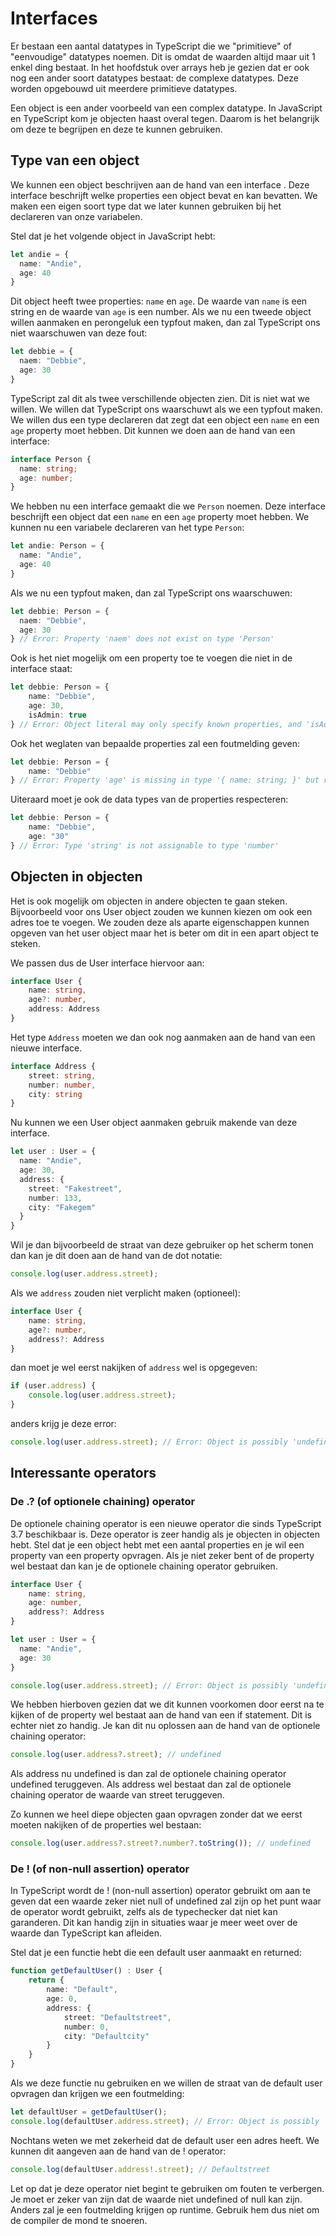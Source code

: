 # Interfaces

Er bestaan een aantal datatypes in TypeScript die we "primitieve" of "eenvoudige" datatypes noemen. Dit is omdat de waarden altijd maar uit 1 enkel ding bestaat. In het hoofdstuk over arrays heb je gezien dat er ook nog een ander soort datatypes bestaat: de complexe datatypes. Deze worden opgebouwd uit meerdere primitieve datatypes. 

Een object is een ander voorbeeld van een complex datatype. In JavaScript en TypeScript kom je objecten haast overal tegen. Daarom is het belangrijk om deze te begrijpen en deze te kunnen gebruiken. 

## Type van een object

We kunnen een object beschrijven aan de hand van een interface . Deze interface beschrijft welke properties een object bevat en kan bevatten. We maken een eigen soort type dat we later kunnen gebruiken bij het declareren van onze variabelen.

Stel dat je het volgende object in JavaScript hebt:

```typescript
let andie = {
  name: "Andie",
  age: 40
}
```

Dit object heeft twee properties: `name` en `age`. De waarde van `name` is een string en de waarde van `age` is een number. Als we nu een tweede object willen aanmaken en perongeluk een typfout maken, dan zal TypeScript ons niet waarschuwen van deze fout:

```typescript
let debbie = {
  naem: "Debbie",
  age: 30
}
```

TypeScript zal dit als twee verschillende objecten zien. Dit is niet wat we willen. We willen dat TypeScript ons waarschuwt als we een typfout maken. We willen dus een type declareren dat zegt dat een object een `name` en een `age` property moet hebben. Dit kunnen we doen aan de hand van een interface:

```typescript
interface Person {
  name: string;
  age: number;
}
```

We hebben nu een interface gemaakt die we `Person` noemen. Deze interface beschrijft een object dat een `name` en een `age` property moet hebben. We kunnen nu een variabele declareren van het type `Person`:

```typescript
let andie: Person = {
  name: "Andie",
  age: 40
}
```

Als we nu een typfout maken, dan zal TypeScript ons waarschuwen:

```typescript
let debbie: Person = {
  naem: "Debbie",
  age: 30
} // Error: Property 'naem' does not exist on type 'Person'
```

Ook is het niet mogelijk om een property toe te voegen die niet in de interface staat:

```typescript
let debbie: Person = {
    name: "Debbie",
    age: 30,
    isAdmin: true
} // Error: Object literal may only specify known properties, and 'isAdmin' does not exist in type 'Person'
```

Ook het weglaten van bepaalde properties zal een foutmelding geven:

```typescript
let debbie: Person = {
    name: "Debbie"
} // Error: Property 'age' is missing in type '{ name: string; }' but required in type 'Person'
```

Uiteraard moet je ook de data types van de properties respecteren:

```typescript
let debbie: Person = {
    name: "Debbie",
    age: "30"
} // Error: Type 'string' is not assignable to type 'number'
```

## Objecten in objecten

Het is ook mogelijk om objecten in andere objecten te gaan steken. Bijvoorbeeld voor ons User object zouden we kunnen kiezen om ook een adres toe te voegen. We zouden deze als aparte eigenschappen kunnen opgeven van het user object maar het is beter om dit in een apart object te steken.

We passen dus de User interface hiervoor aan:

```typescript
interface User {
    name: string,
    age?: number,
    address: Address
}
```

Het type `Address` moeten we dan ook nog aanmaken aan de hand van een nieuwe interface.

```typescript
interface Address {
    street: string,
    number: number,
    city: string
}
```

Nu kunnen we een User object aanmaken gebruik makende van deze interface.

```typescript
let user : User = {
  name: "Andie",
  age: 30,
  address: {
    street: "Fakestreet",
    number: 133,
    city: "Fakegem"
  }
}
```

Wil je dan bijvoorbeeld de straat van deze gebruiker op het scherm tonen dan kan je dit doen aan de hand van de dot notatie:

```typescript
console.log(user.address.street);
```

Als we `address` zouden niet verplicht maken (optioneel):

```typescript
interface User {
    name: string,
    age?: number,
    address?: Address
}
```

dan moet je wel eerst nakijken of `address` wel is opgegeven:

```typescript
if (user.address) {
    console.log(user.address.street);
}
```

anders krijg je deze error:

```typescript
console.log(user.address.street); // Error: Object is possibly 'undefined'
```

## Interessante operators

### De .? (of optionele chaining) operator

De optionele chaining operator is een nieuwe operator die sinds TypeScript 3.7 beschikbaar is. Deze operator is zeer handig als je objecten in objecten hebt. Stel dat je een object hebt met een aantal properties en je wil een property van een property opvragen. Als je niet zeker bent of de property wel bestaat dan kan je de optionele chaining operator gebruiken.

```typescript
interface User {
    name: string,
    age: number,
    address?: Address
}

let user : User = {
  name: "Andie",
  age: 30
}

console.log(user.address.street); // Error: Object is possibly 'undefined'
```

We hebben hierboven gezien dat we dit kunnen voorkomen door eerst na te kijken of de property wel bestaat aan de hand van een if statement. Dit is echter niet zo handig. Je kan dit nu oplossen aan de hand van de optionele chaining operator:

```typescript
console.log(user.address?.street); // undefined
```

Als address nu undefined is dan zal de optionele chaining operator undefined teruggeven. Als address wel bestaat dan zal de optionele chaining operator de waarde van street teruggeven.

Zo kunnen we heel diepe objecten gaan opvragen zonder dat we eerst moeten nakijken of de properties wel bestaan:

```typescript
console.log(user.address?.street?.number?.toString()); // undefined
```

### De ! (of non-null assertion) operator

In TypeScript wordt de ! (non-null assertion) operator gebruikt om aan te geven dat een waarde zeker niet null of undefined zal zijn op het punt waar de operator wordt gebruikt, zelfs als de typechecker dat niet kan garanderen. Dit kan handig zijn in situaties waar je meer weet over de waarde dan TypeScript kan afleiden.

Stel dat je een functie hebt die een default user aanmaakt en returned:

```typescript
function getDefaultUser() : User {
    return {
        name: "Default",
        age: 0,
        address: {
            street: "Defaultstreet",
            number: 0,
            city: "Defaultcity"
        }
    }
}
```

Als we deze functie nu gebruiken en we willen de straat van de default user opvragen dan krijgen we een foutmelding:

```typescript
let defaultUser = getDefaultUser();
console.log(defaultUser.address.street); // Error: Object is possibly 'undefined'
```

Nochtans weten we met zekerheid dat de default user een adres heeft. We kunnen dit aangeven aan de hand van de ! operator:

```typescript
console.log(defaultUser.address!.street); // Defaultstreet
```

Let op dat je deze operator niet begint te gebruiken om fouten te verbergen. Je moet er zeker van zijn dat de waarde niet undefined of null kan zijn. Anders zal je een foutmelding krijgen op runtime. Gebruik hem dus niet om de compiler de mond te snoeren.
